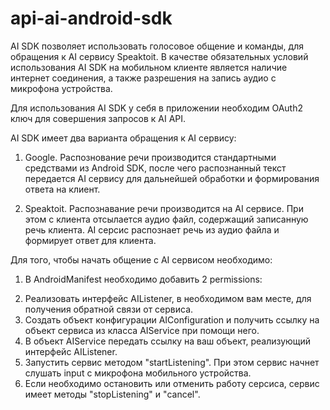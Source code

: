 api-ai-android-sdk
==================

AI SDK позволяет использовать голосовое общение и команды, для обращения к AI сервису Speaktoit.
В качестве обязательных условий использования AI SDK на мобильном клиенте является наличие интернет соединения,
а также разрешения на запись аудио с микрофона устройства.

Для использования AI SDK у себя в приложении необходим OAuth2 ключ для совершения запросов к AI API.

AI SDK имеет два варианта обращения к AI сервису:

1. Google. Распознование речи производится стандартными средствами из Android SDK, после чего
распознанный текст передается AI сервису для дальнейшей обработки и формирования ответа на клиент.

2. Speaktoit. Распознавание речи производится на AI сервисе. При этом с клиента отсылается аудио файл,
содержащий записанную речь клиента. AI серсис распознает речь из аудио файла и формирует ответ для клиента.

Для того, чтобы начать общение с AI сервисом необходимо:

1. В AndroidManifest необходимо добавить 2 permissions:
<uses-permission android:name="android.permission.INTERNET" />
<uses-permission android:name="android.permission.RECORD_AUDIO" />

2. Реализовать интерфейс AIListener, в необходимом вам месте, для получения обратной связи от сервиса.
3. Создать объект конфигурации AIConfiguration и получить ссылку на объект сервиса из класса AIService при помощи него.
4. В объект AIService передать ссылку на ваш объект, реализующий интерфейс AIListener.
5. Запустить сервис методом "startListening". При этом сервис начнет слушать input с микрофона мобильного устройства.
6. Если необходимо остановить или отменить работу серсиса, сервис имеет методы "stopListening" и "cancel".

